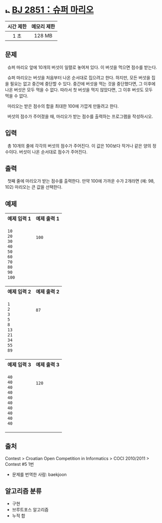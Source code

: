 # <img alt="b1" src="https://d2gd6pc034wcta.cloudfront.net/tier/5.svg" width="16" /> [BJ 2851：슈퍼 마리오](https://www.acmicpc.net/problem/2851)

<center>

| 시간 제한 | 메모리 제한 |
| :-------: | :---------: |
|   1 초    |   128 MB    |

</center>

## 문제

&nbsp; 슈퍼 마리오 앞에 10개의 버섯이 일렬로 놓여져 있다. 이 버섯을 먹으면 점수를 받는다.

&nbsp; 슈퍼 마리오는 버섯을 처음부터 나온 순서대로 집으려고 한다. 하지만, 모든 버섯을 집을 필요는 없고 중간에 중단할 수 있다. 중간에 버섯을 먹는 것을 중단했다면, 그 이후에 나온 버섯은 모두 먹을 수 없다. 따라서 첫 버섯을 먹지 않았다면, 그 이후 버섯도 모두 먹을 수 없다.

&nbsp; 마리오는 받은 점수의 합을 최대한 100에 가깝게 만들려고 한다.

&nbsp; 버섯의 점수가 주어졌을 때, 마리오가 받는 점수를 출력하는 프로그램을 작성하시오.

## 입력

&nbsp; 총 10개의 줄에 각각의 버섯의 점수가 주어진다. 이 값은 100보다 작거나 같은 양의 정수이다. 버섯이 나온 순서대로 점수가 주어진다.

## 출력

&nbsp; 첫째 줄에 마리오가 받는 점수를 출력한다. 만약 100에 가까운 수가 2개라면 (예: 98, 102) 마리오는 큰 값을 선택한다.

## 예제

<center>
<table>
<tr>
  <th align="center">예제 입력 1</th>
  <th align="center">예제 출력 1</th>
</tr>
<tr>
  <td>

```txt
10
20
30
40
50
60
70
80
90
100
```

  </td>
  <td>

```txt
100









```

  </td>
</tr>
<tr>
  <th align="center">예제 입력 2</th>
  <th align="center">예제 출력 2</th>
</tr>
<tr>
  <td>

```txt
1
2
3
5
8
13
21
34
55
89
```

  </td>
  <td>

```txt
87









```

  </td>
</tr>
<tr>
  <th align="center">예제 입력 3</th>
  <th align="center">예제 출력 3</th>
</tr>
<tr>
  <td>

```txt
40
40
40
40
40
40
40
40
40
40
```

  </td>
  <td>

```txt
120









```

  </td>
</tr>
</table>
</center>

## 출처

Contest > Croatian Open Competition in Informatics > COCI 2010/2011 > Contest #5 1번

- 문제를 번역한 사람: baekjoon

## 알고리즘 분류

- 구현
- 브루트포스 알고리즘
- 누적 합
